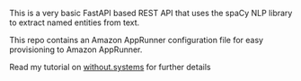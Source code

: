 This is a very basic FastAPI based REST API that uses the spaCy NLP library to extract named entities from text.

This repo contains an Amazon AppRunner configuration file for easy provisioning to Amazon AppRunner.

Read my tutorial on [without.systems](https://without.systems) for further details